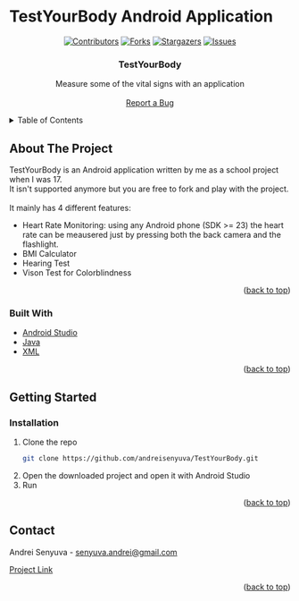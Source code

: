 # TestYourBody Android Application
<div id="top"></div>

<!-- PROJECT SHIELDS -->

<div align="center">

  [![Contributors][contributors-shield]][contributors-url]
  [![Forks][forks-shield]][forks-url]
  [![Stargazers][stars-shield]][stars-url]
  [![Issues][issues-shield]][issues-url]
  
</div>

<div align="center">
<h3 align="center">TestYourBody</h3>
  <p align="center">
    Measure some of the vital signs with an application
    <br />
    <br />
    <a href="https://github.com/andreisenyuva/TestYourBody/issues">Report a Bug</a>
  </p>
</div>



<!-- TABLE OF CONTENTS -->
<details>
  <summary>Table of Contents</summary>
  <ol>
    <li>
      <a href="#about-the-project">About The Project</a>
      <ul>
        <li><a href="#built-with">Built With</a></li>
      </ul>
    </li>
    <li>
      <a href="#getting-started">Getting Started</a>
      <ul>
        <li><a href="#installation">Installation</a></li>
      </ul>
    </li>
    <li><a href="#contact">Contact</a></li>
  </ol>
</details>



<!-- ABOUT THE PROJECT -->
## About The Project

TestYourBody is an Android application written by me as a school project when I was 17. <br>
It isn't supported anymore but you are free to fork and play with the project.<br><br>
It mainly has 4 different features:
* Heart Rate Monitoring: using any Android phone (SDK >= 23) the heart rate can be meausered just by pressing both the back camera and the flashlight.
* BMI Calculator
* Hearing Test
* Vison Test for Colorblindness

<p align="right">(<a href="#top">back to top</a>)</p>


### Built With

* [Android Studio](https://developer.android.com/studio)
* [Java](https://www.java.com/it/)
* [XML](https://it.wikipedia.org/wiki/XML)

<p align="right">(<a href="#top">back to top</a>)</p>


<!-- GETTING STARTED -->
## Getting Started

### Installation

1. Clone the repo
   ```sh
   git clone https://github.com/andreisenyuva/TestYourBody.git
   ```
2. Open the downloaded project and open it with Android Studio
3. Run

<p align="right">(<a href="#top">back to top</a>)</p>

<!-- CONTACT -->
## Contact

Andrei Senyuva - senyuva.andrei@gmail.com

[Project Link](https://github.com/andreisenyuva/TestYourBody)

<p align="right">(<a href="#top">back to top</a>)</p>

<!-- MARKDOWN LINKS & IMAGES -->
<!-- https://www.markdownguide.org/basic-syntax/#reference-style-links -->
[contributors-shield]: https://img.shields.io/github/contributors/andreisenyuva/TestYourBody.svg?style=for-the-badge
[contributors-url]: https://github.com/andreisenyuva/TestYourBody/graphs/contributors
[forks-shield]: https://img.shields.io/github/forks/andreisenyuva/TestYourBody.svg?style=for-the-badge
[forks-url]: https://github.com/andreisenyuva/TestYourBody/network/members
[stars-shield]: https://img.shields.io/github/stars/andreisenyuva/TestYourBody.svg?style=for-the-badge
[stars-url]: https://github.com/andreisenyuva/TestYourBody/stargazers
[issues-shield]: https://img.shields.io/github/issues/andreisenyuva/TestYourBody.svg?style=for-the-badge
[issues-url]: https://github.com/andreisenyuva/TestYourBody/issues
